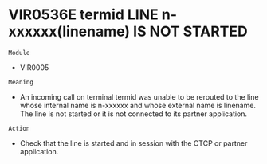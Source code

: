 # VIR0536E termid LINE n-xxxxxx(linename) IS NOT STARTED

`Module`
- VIR0005

`Meaning`
- An incoming call on terminal termid was unable to be rerouted to the line whose internal name is n-xxxxxx and whose external name is linename. The line is not started or it is not connected to its partner application.

`Action`
- Check that the line is started and in session with the CTCP or partner application.
